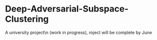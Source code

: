 # Deep-Adversarial-Subspace-Clustering
A university project\n
(work in progress), roject will be complete by June
